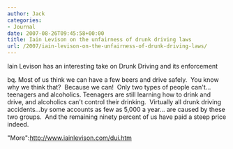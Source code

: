 ```yaml
---
author: Jack
categories:
- Journal
date: 2007-08-26T09:45:58+00:00
title: Iain Levison on the unfairness of drunk driving laws
url: /2007/iain-levison-on-the-unfairness-of-drunk-driving-laws/
---
```


Iain Levison has an interesting take on Drunk Driving and its enforcement 

bq. Most of us think we can have a few beers and drive safely.  You know why we think that?  Because we can!  Only two types of people can't&#8230;teenagers and alcoholics. Teenagers are still learning how to drink and drive, and alcoholics can't control their drinking.  Virtually all drunk driving accidents&#8230;by some accounts as few as 5,000 a year&#8230; are caused by these two groups.  And the remaining ninety percent of us have paid a steep price indeed. 

"More":http://www.iainlevison.com/dui.htm